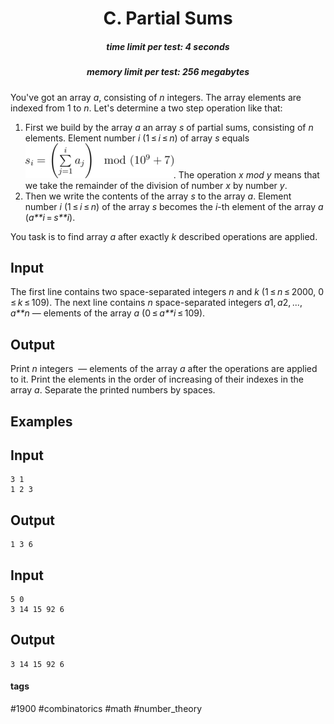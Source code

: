 <h1 style='text-align: center;'> C. Partial Sums</h1>

<h5 style='text-align: center;'>time limit per test: 4 seconds</h5>
<h5 style='text-align: center;'>memory limit per test: 256 megabytes</h5>

You've got an array *a*, consisting of *n* integers. The array elements are indexed from 1 to *n*. Let's determine a two step operation like that:

1. First we build by the array *a* an array *s* of partial sums, consisting of *n* elements. Element number *i* (1 ≤ *i* ≤ *n*) of array *s* equals ![](images/cdc22b6f0de971f5a4a64b6f9e22d76a719ec5b7.png). The operation *x* *mod* *y* means that we take the remainder of the division of number *x* by number *y*.
2. Then we write the contents of the array *s* to the array *a*. Element number *i* (1 ≤ *i* ≤ *n*) of the array *s* becomes the *i*-th element of the array *a* (*a**i* = *s**i*).

You task is to find array *a* after exactly *k* described operations are applied.

## Input

The first line contains two space-separated integers *n* and *k* (1 ≤ *n* ≤ 2000, 0 ≤ *k* ≤ 109). The next line contains *n* space-separated integers *a*1, *a*2, ..., *a**n* — elements of the array *a* (0 ≤ *a**i* ≤ 109).

## Output

Print *n* integers  — elements of the array *a* after the operations are applied to it. Print the elements in the order of increasing of their indexes in the array *a*. Separate the printed numbers by spaces.

## Examples

## Input


```
3 1  
1 2 3  

```
## Output


```
1 3 6  

```
## Input


```
5 0  
3 14 15 92 6  

```
## Output


```
3 14 15 92 6  

```


#### tags 

#1900 #combinatorics #math #number_theory 